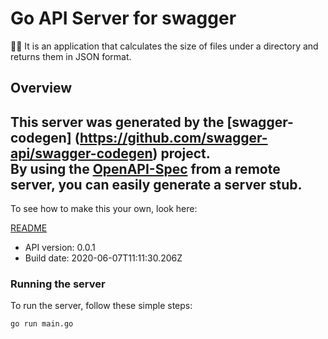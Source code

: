 # Go API Server for swagger

💪💪 It is an application that calculates the size of files under a directory and returns them in JSON format.

## Overview
This server was generated by the [swagger-codegen]
(https://github.com/swagger-api/swagger-codegen) project.  
By using the [OpenAPI-Spec](https://github.com/OAI/OpenAPI-Specification) from a remote server, you can easily generate a server stub.  
-

To see how to make this your own, look here:

[README](https://github.com/swagger-api/swagger-codegen/blob/master/README.md)

- API version: 0.0.1
- Build date: 2020-06-07T11:11:30.206Z


### Running the server
To run the server, follow these simple steps:

```
go run main.go
```

